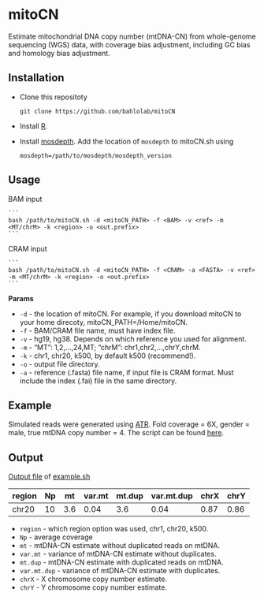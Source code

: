 # mitoCN

Estimate mitochondrial DNA copy number (mtDNA-CN) from whole-genome sequencing (WGS) data, with coverage bias adjustment, including GC bias and homology bias adjustment.

## Installation
* Clone this repositoty
    ```
    git clone https://github.com/bahlolab/mitoCN
    ```
    
* Install [R](https://www.r-project.org/).

* Install [mosdepth](https://github.com/brentp/mosdepth). Add the location of `mosdepth` to mitoCN.sh using 
    ```
    mosdepth=/path/to/mosdepth/mosdepth_version
    ```


## Usage
BAM input 

    ```
    bash /path/to/mitoCN.sh -d <mitoCN_PATH> -f <BAM> -v <ref> -m <MT/chrM> -k <region> -o <out.prefix>
    ```
CRAM input 

    ```
    bash /path/to/mitoCN.sh -d <mitoCN_PATH> -f <CRAM> -a <FASTA> -v <ref> -m <MT/chrM> -k <region> -o <out.prefix>
    ```


**Params**  
* `-d` - the location of mitoCN. For example, if you download mitoCN to your home direcoty, mitoCN_PATH=/Home/mitoCN.
* `-f` - BAM/CRAM file name, must have index file.
* `-v` - hg19, hg38. Depends on which reference you used for alignment.
* `-m` - “MT”: 1,2,…,24,MT; “chrM”: chr1,chr2,…,chrY,chrM. 
* `-k` - chr1, chr20, k500, by default k500 (recommend!).
* `-o` - output file directory.
* `-a` - reference (.fasta) file name, if input file is CRAM format. Must include the index (.fai) file in the same directory.


## Example
Simulated reads were generated using [ATR](https://www.niehs.nih.gov/research/resources/software/biostatistics/art/index.cfm). 
Fold coverage = 6X, gender = male, true mtDNA copy number = 4. The script can be found [here]().

## Output
[Output file](https://github.com/bahlolab/mitoCN/blob/main/example/sample/sample_chr20.mitoCN.txt) of [example.sh](https://github.com/bahlolab/mitoCN/blob/main/example/example.sh)

region | Np | mt | var.mt | mt.dup | var.mt.dup | chrX | chrY
--- | --- | --- | --- |--- |--- |--- |---
chr20 | 10 | 3.6 | 0.04 | 3.6 | 0.04 | 0.87 | 0.86

* `region` - which region option was used, chr1, chr20, k500.
* `Np` - average coverage 
* `mt` - mtDNA-CN estimate without duplicated reads on mtDNA.
* `var.mt` - variance of mtDNA-CN estimate without duplicates.
* `mt.dup` - mtDNA-CN estimate with duplicated reads on mtDNA.
* `var.mt.dup` - variance of mtDNA-CN estimate with duplicates.
* `chrX` - X chromosome copy number estimate.
* `chrY` - Y chromosome copy number estimate.
